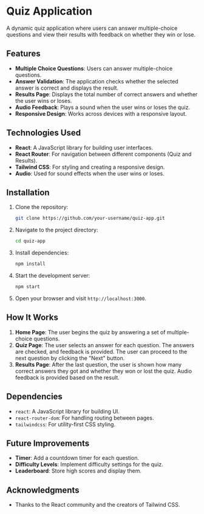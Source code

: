 # Quiz Application

A dynamic quiz application where users can answer multiple-choice questions and view their results with feedback on whether they win or lose.

## Features

- **Multiple Choice Questions**: Users can answer multiple-choice questions.
- **Answer Validation**: The application checks whether the selected answer is correct and displays the result.
- **Results Page**: Displays the total number of correct answers and whether the user wins or loses.
- **Audio Feedback**: Plays a sound when the user wins or loses the quiz.
- **Responsive Design**: Works across devices with a responsive layout.

## Technologies Used

- **React**: A JavaScript library for building user interfaces.
- **React Router**: For navigation between different components (Quiz and Results).
- **Tailwind CSS**: For styling and creating a responsive design.
- **Audio**: Used for sound effects when the user wins or loses.

## Installation

1. Clone the repository:
    ```bash
    git clone https://github.com/your-username/quiz-app.git
    ```

2. Navigate to the project directory:
    ```bash
    cd quiz-app
    ```

3. Install dependencies:
    ```bash
    npm install
    ```

4. Start the development server:
    ```bash
    npm start
    ```

5. Open your browser and visit `http://localhost:3000`.

## How It Works

1. **Home Page**: The user begins the quiz by answering a set of multiple-choice questions.
2. **Quiz Page**: The user selects an answer for each question. The answers are checked, and feedback is provided. The user can proceed to the next question by clicking the "Next" button.
3. **Results Page**: After the last question, the user is shown how many correct answers they got and whether they won or lost the quiz. Audio feedback is provided based on the result.

## Dependencies

- `react`: A JavaScript library for building UI.
- `react-router-dom`: For handling routing between pages.
- `tailwindcss`: For utility-first CSS styling.

## Future Improvements

- **Timer**: Add a countdown timer for each question.
- **Difficulty Levels**: Implement difficulty settings for the quiz.
- **Leaderboard**: Store high scores and display them.

## Acknowledgments

- Thanks to the React community and the creators of Tailwind CSS.
